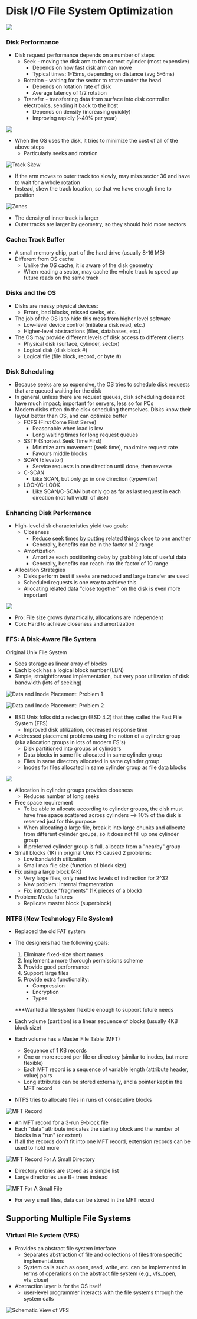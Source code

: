 # Disk I/O File System Optimization

![](../.gitbook/assets/image%20%2811%29.png)

### Disk Performance

* Disk request performance depends on a number of steps
  * Seek - moving the disk arm to the correct cylinder \(most expensive\)
    * Depends on how fast disk arm can move
    * Typical times: 1-15ms, depending on distance \(avg 5-6ms\)
  * Rotation - waiting for the sector to rotate under the head
    * Depends on rotation rate of disk
    * Average latency of 1/2 rotation
  * Transfer - transferring data from surface into disk controller electronics, sending it back to the host
    * Depends on density \(increasing quickly\)
    * Improving rapidly \(~40% per year\)

![](../.gitbook/assets/image%20%2813%29.png)

* When the OS uses the disk, it tries to minimize the cost of all of the above steps
  * Particularly seeks and rotation

![Track Skew](../.gitbook/assets/image.png)

* If the arm moves to outer track too slowly, may miss sector 36 and have to wait for a whole rotation
* Instead, skew the track location, so that we have enough time to position

![Zones](../.gitbook/assets/image%20%2823%29.png)

* The density of inner track is larger
* Outer tracks are larger by geometry, so they should hold more sectors

### Cache: Track Buffer

* A small memory chip, part of the hard drive \(usually 8-16 MB\)
* Different from OS cache
  * Unlike the OS cache, it is aware of the disk geometry
  * When reading a sector, may cache the whole track to speed up future reads on the same track

### Disks and the OS

* Disks are messy physical devices:
  * Errors, bad blocks, missed seeks, etc.
* The job of the OS is to hide this mess from higher level software
  * Low-level device control \(initiate a disk read, etc.\)
  * Higher-level abstractions \(files, databases, etc.\)
* The OS may provide different levels of disk access to different clients
  * Physical disk \(surface, cylinder, sector\)
  * Logical disk \(disk block \#\)
  * Logical file \(file block, record, or byte \#\)

### Disk Scheduling

* Because seeks are so expensive, the OS tries to schedule disk requests that are queued waiting for the disk
* In general, unless there are request queues, disk scheduling does not have much impact; important for servers, less so for PCs
* Modern disks often do the disk scheduling themselves. Disks know their layout better than OS, and can optimize better
  * FCFS \(First Come First Serve\)
    * Reasonable when load is low
    * Long waiting times for long request queues
  * SSTF \(Shortest Seek Time First\)
    * Minimize arm movement \(seek time\), maximize request rate
    * Favours middle blocks
  * SCAN \(Elevator\)
    * Service requests in one direction until done, then reverse
  * C-SCAN
    * Like SCAN, but only go in one direction \(typewriter\)
  * LOOK/C-LOOK
    * Like SCAN/C-SCAN but only go as far as last request in each direction \(not full width of disk\)

### Enhancing Disk Performance

* High-level disk characteristics yield two goals:
  * Closeness 
    * Reduce seek times by putting related things close to one another
    * Generally, benefits can be in the factor of 2 range
  * Amortization
    * Amortize each positioning delay by grabbing lots of useful data
    * Generally, benefits can reach into the factor of 10 range
* Allocation Strategies
  * Disks perform best if seeks are reduced and large transfer are used
  * Scheduled requests is one way to achieve this
  * Allocating related data "close together" on the disk is even more important

![](../.gitbook/assets/image%20%2838%29.png)

* Pro: File size grows dynamically, allocations are independent
* Con: Hard to achieve closeness and amortization

### FFS: A Disk-Aware File System

Original Unix File System

* Sees storage as linear array of blocks
* Each block has a logical block number \(LBN\)
* Simple, straightforward implementation, but very poor utilization of disk bandwidth \(lots of seeking\)

![Data and Inode Placement: Problem 1](../.gitbook/assets/image%20%288%29.png)

![Data and Inode Placement: Problem 2](../.gitbook/assets/image%20%2820%29.png)

* BSD Unix folks did a redesign \(BSD 4.2\) that they called the Fast File System \(FFS\) 
  * Improved disk utilization, decreased response time
* Addressed placement problems using the notion of a cylinder group \(aka allocation groups in lots of modern FS's\)
  * Disk partitioned into groups of cylinders
  * Data blocks in same file allocated in same cylinder group
  * Files in same directory allocated in same cylinder group
  * Inodes for files allocated in same cylinder group as file data blocks

![](../.gitbook/assets/image%20%286%29.png)

* Allocation in cylinder groups provides closeness
  * Reduces number of long seeks
* Free space requirement
  * To be able to allocate according to cylinder groups, the disk must have free space scattered across cylinders --&gt; 10% of the disk is reserved just for this purpose
  * When allocating a large file, break it into large chunks and allocate from different cylinder groups, so it does not fill up one cylinder group
  * If preferred cylinder group is full, allocate from a "nearby" group
* Small blocks \(1K\) in original Unix FS caused 2 problems:
  * Low bandwidth utilization
  * Small max file size \(function of block size\)
* Fix using a large block \(4K\)
  * Very large files, only need two levels of indirection for 2^32
  * New problem: internal fragmentation
  * Fix: introduce "fragments" \(1K pieces of a block\)
* Problem: Media failures
  * Replicate master block \(superblock\)

### NTFS \(New Technology File System\)

* Replaced the old FAT system
* The designers had the following goals:

  1. Eliminate fixed-size short names
  2. Implement a more thorough permissions scheme
  3. Provide good performance
  4. Support large files
  5. Provide extra functionality:
     * Compression
     * Encryption
     * Types

  \*\*\*Wanted a file system flexible enough to support future needs

* Each volume \(partition\) is a linear sequence of blocks \(usually 4KB block size\)
* Each volume has a Master File Table \(MFT\)
  * Sequence of 1 KB records
  * One or more record per file or directory \(similar to inodes, but more flexible\)
  * Each MFT record is a sequence of variable length \(attribute header, value\) pairs
  * Long attributes can be stored externally, and a pointer kept in the MFT record
* NTFS tries to allocate files in runs of consecutive blocks

![MFT Record](../.gitbook/assets/image%20%2835%29.png)

* An MFT record for a 3-run 9-block file
* Each "data" attribute indicates the starting block and the number of blocks in a "run" \(or extent\)
* If all the records don't fit into one MFT record, extension records can be used to hold more

![MFT Record For A Small Directory](../.gitbook/assets/image%20%2840%29.png)

* Directory entries are stored as a simple list
* Large directories use B+ trees instead

![MFT For A Small File](../.gitbook/assets/image%20%2810%29.png)

* For very small files, data can be stored in the MFT record

## Supporting Multiple File Systems

### Virtual File System \(VFS\)

* Provides an abstract file system interface
  * Separates abstraction of file and collections of files from specific implementations
  * System calls such as open, read, write, etc. can be implemented in terms of operations on the abstract file system \(e.g., vfs\_open, vfs\_close\)
* Abstraction layer is for the OS itself
  * user-level programmer interacts with the file systems through the system calls

![Schematic View of VFS](../.gitbook/assets/image%20%2830%29.png)

